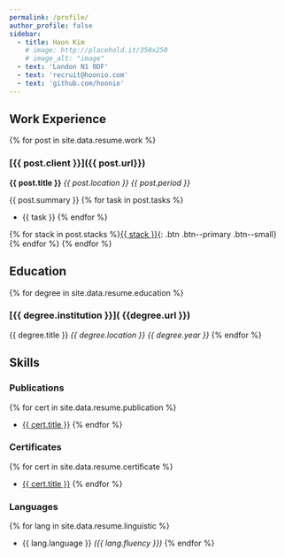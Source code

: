 ```yaml
---
permalink: /profile/
author_profile: false
sidebar:
  - title: Hoon Kim
    # image: http://placehold.it/350x250
    # image_alt: "image"
  - text: 'London N1 0DF'
  - text: 'recruit@hoonio.com'
  - text: 'github.com/hoonio'
---
```


## Work Experience

{% for post in site.data.resume.work %}

### [{{ post.client }}]({{ post.url}})

**{{ post.title }}** _{{ post.location }}_ _{{ post.period }}_

{{ post.summary }} {% for task in post.tasks %}
- {{ task }} {% endfor %}

{% for stack in post.stacks %}[{{ stack }}](#){: .btn .btn--primary .btn--small} {% endfor %} {% endfor %}

## Education

{% for degree in site.data.resume.education %}

### [{{ degree.institution }}]( {{degree.url }})

{{ degree.title }} _{{ degree.location }}_ _{{ degree.year }}_ {% endfor %}

## Skills

### Publications
{% for cert in site.data.resume.publication %}
- [{{ cert.title }}]({{cert.link}})
{% endfor %}

### Certificates
{% for cert in site.data.resume.certificate %}
- [{{ cert.title }}]({{cert.link}})
{% endfor %}

### Languages
{% for lang in site.data.resume.linguistic %}
- {{ lang.language }} _({{ lang.fluency }})_
{% endfor %}
